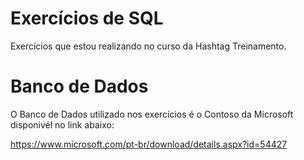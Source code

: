 # Exercícios de SQL

Exercícios que estou realizando no curso da Hashtag Treinamento.

# Banco de Dados

O Banco de Dados utilizado nos exercícios é o Contoso da Microsoft disponivél no link abaixo:


https://www.microsoft.com/pt-br/download/details.aspx?id=54427
